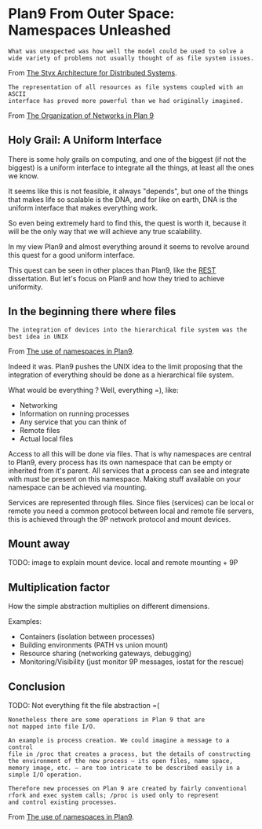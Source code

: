 # Plan9 From Outer Space: Namespaces Unleashed

```
What was unexpected was how well the model could be used to solve a
wide variety of problems not usually thought of as file system issues.
```
From [The Styx Architecture for Distributed Systems](http://doc.cat-v.org/inferno/4th_edition/styx).

```
The representation of all resources as file systems coupled with an ASCII
interface has proved more powerful than we had originally imagined.
```
From [The Organization of Networks in Plan 9](http://doc.cat-v.org/plan_9/4th_edition/papers/net/)

## Holy Grail: A Uniform Interface

There is some holy grails on computing, and one of the biggest
(if not the biggest) is a uniform interface to integrate
all the things, at least all the ones we know.

It seems like this is not feasible, it always "depends", but one
of the things that makes life so scalable is the DNA, and for like
on earth, DNA is the uniform interface that makes everything work.

So even being extremely hard to find this, the quest is worth it,
because it will be the only way that we will achieve any true scalability.

In my view Plan9 and almost everything around it seems to revolve
around this quest for a good uniform interface.

This quest can be seen in other places than Plan9, like the
[REST](https://www.ics.uci.edu/~fielding/pubs/dissertation/top.htm)
dissertation. But let's focus on Plan9 and how they tried to
achieve uniformity.

## In the beginning there where files

```
The integration of devices into the hierarchical file system was the best idea in UNIX
```
From [The use of namespaces in Plan9](http://doc.cat-v.org/plan_9/4th_edition/papers/names).

Indeed it was. Plan9 pushes the UNIX idea to the limit proposing that the
integration of everything should be done as a hierarchical file system.

What would be everything ? Well, everything =), like:

* Networking
* Information on running processes
* Any service that you can think of
* Remote files
* Actual local files

Access to all this will be done via files.
That is why namespaces are central to Plan9, every process has its own
namespace that can be empty or inherited from it's parent. All services
that a process can see and integrate with must be present on this
namespace. Making stuff available on your namespace can be achieved via
mounting.

Services are represented through files. Since files (services) can be
local or remote you need a common protocol between local and remote
file servers, this is achieved through the 9P network protocol and
mount devices.

## Mount away

TODO: image to explain mount device. local and remote mounting + 9P

## Multiplication factor

How the simple abstraction multiplies on different dimensions.

Examples:

* Containers (isolation between processes)
* Building environments (PATH vs union mount)
* Resource sharing (networking gateways, debugging)
* Monitoring/Visibility (just monitor 9P messages, iostat for the rescue)

## Conclusion

TODO: Not everything fit the file abstraction =(

```
Nonetheless there are some operations in Plan 9 that are
not mapped into file I/O.

An example is process creation. We could imagine a message to a control
file in /proc that creates a process, but the details of constructing
the environment of the new process — its open files, name space,
memory image, etc. — are too intricate to be described easily in a
simple I/O operation.

Therefore new processes on Plan 9 are created by fairly conventional
rfork and exec system calls; /proc is used only to represent
and control existing processes.
```

From [The use of namespaces in Plan9](http://doc.cat-v.org/plan_9/4th_edition/papers/names).
